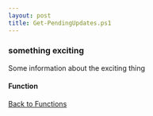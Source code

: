 ```yaml
---
layout: post
title: Get-PendingUpdates.ps1
---
```


### something exciting

Some information about the exciting thing

#### Function

<script src="https://gist-it.appspot.com/github.com/BanterBoy/scripts-blog/blob/master/PowerShell/functions/windowsUpdates/Get-PendingUpdates.ps1" crossorigin="anonymous"></script>

<a href="/menu/_pages/functions.html">Back to Functions</a>

